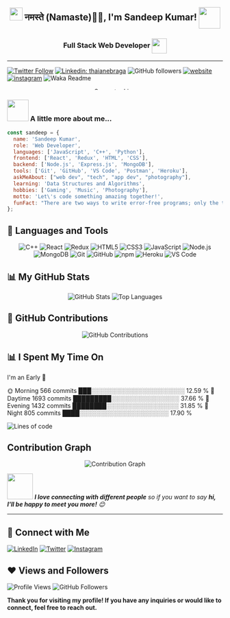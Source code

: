 <!-- Banner Image -->
<!-- <p align="center">
  <img src="banner.png" width="100%" height="300px">
</p> -->

<!-- Introduction -->

<h2 align="center"><img src="https://emojis.slackmojis.com/emojis/images/1531849430/4246/blob-sunglasses.gif?1531849430" width="30"/>  नमस्ते (Namaste)🙏🏻, I'm Sandeep Kumar! <img src="https://media.giphy.com/media/12oufCB0MyZ1Go/giphy.gif" width="50" align="center"> </h2>


<h3 align="center">Full Stack Web Developer </a><img src="https://media.giphy.com/media/WUlplcMpOCEmTGBtBW/giphy.gif" width="35" align ="center"></h3>

---
<!-- Social Media Badges -->
[![Twitter Follow](https://img.shields.io/twitter/follow/sandeepkumar?label=Follow)](https://twitter.com/intent/follow?screen_name=imsandiip)
[![Linkedin: thaianebraga](https://img.shields.io/badge/-Sandeep-blue?style=flat-square&logo=Linkedin&logoColor=white&link=https://www.linkedin.com/in/kumar-sandeep7/)](https://www.linkedin.com/in/kumar-sandeep7/)
![GitHub followers](https://img.shields.io/github/followers/Sandeep5484?label=Follow&style=social)
[![website](https://img.shields.io/badge/Website-46a2f1.svg?&style=flat&logo=Google-Chrome&logoColor=white&link=https://creative-fox-bcc28a.netlify.app/)](https://github.com/Sandeep5484/myporfolio)
[![instagram](https://img.shields.io/badge/Instagram-ff69b4.svg?&style=flat&logo=instagram&logoColor=white&link=https://www.instagram.com/sandeep5484_/)](https://www.instagram.com/sandeep_kumar_5484/)
![Waka Readme](https://github.com/anmol098/anmol098/workflows/Waka%20Readme/badge.svg)


<!-- Separator Line -->
<p align="center">
  <img src="line.png" width="100%" height="5" alt="Separator Line">
</p>

<!-- About Me Section -->
### <img src="https://media.giphy.com/media/VgCDAzcKvsR6OM0uWg/giphy.gif" width="50"> A little more about me...

```javascript
const sandeep = {
  name: 'Sandeep Kumar',
  role: 'Web Developer',  
  languages: ['JavaScript', 'C++', 'Python'],
  frontend: ['React', 'Redux', 'HTML', 'CSS'],
  backend: ['Node.js', 'Express.js', 'MongoDB'],
  tools: ['Git', 'GitHub', 'VS Code', 'Postman', 'Heroku'],
  askMeAbout: ["web dev", "tech", "app dev", "photography"],
  learning: 'Data Structures and Algorithms',
  hobbies: ['Gaming', 'Music', 'Photography'],
  motto: 'Let\'s code something amazing together!',
  funFact: "There are two ways to write error-free programs; only the third one works"
};
```

<!-- Skills and Tools Section -->
## 🚀 Languages and Tools

<!-- Skills and Tools Icons -->
<p align="center">
  <img src="https://img.icons8.com/color/48/000000/c-plus-plus-logo.png" alt="C++">
  <img src="https://img.icons8.com/color/48/000000/react-native.png" alt="React">
  <img src="https://img.icons8.com/color/48/000000/redux.png" alt="Redux">
  <img src="https://img.icons8.com/color/48/000000/html-5.png" alt="HTML5">
  <img src="https://img.icons8.com/color/48/000000/css3.png" alt="CSS3">
  <img src="https://img.icons8.com/color/48/000000/javascript.png" alt="JavaScript">
  <img src="https://img.icons8.com/color/48/000000/nodejs.png" alt="Node.js">
  <img src="https://img.icons8.com/color/48/000000/mongodb.png" alt="MongoDB">
  <img src="https://img.icons8.com/color/48/000000/git.png" alt="Git">
  <img src="https://img.icons8.com/color/48/000000/github.png" alt="GitHub">
  <img src="https://img.icons8.com/color/48/000000/npm.png" alt="npm">
  <img src="https://img.icons8.com/color/48/000000/heroku.png" alt="Heroku">
  <img src="https://img.icons8.com/color/48/000000/visual-studio-code-2019.png" alt="VS Code">
 
   
  <!-- Add more icons here if needed -->
</p>

<!-- GitHub Stats Section -->
## 📊 My GitHub Stats

<!-- GitHub Stats -->
<p align="center">
  <img src="https://github-readme-stats.vercel.app/api?username=Sandeep5484&show_icons=true&count_private=true&theme=react&hide_border=true&bg_color=0D1117" alt="GitHub Stats">
  <img src="https://github-readme-stats.vercel.app/api/top-langs/?username=Sandeep5484&langs_count=8&count_private=true&layout=compact&theme=react&hide_border=true&bg_color=0D1117" alt="Top Languages">
</p>

<!-- GitHub Contributions Section -->
## 📅 GitHub Contributions

<!-- GitHub Contributions -->
<p align="center">
  <img src="https://github-readme-streak-stats.herokuapp.com/?user=Sandeep5484&theme=black-ice&hide_border=true&stroke=0000&background=060A0CD0" alt="GitHub Contributions">
</p>

<!-- WakaTime Stats Section -->
## 📊 I Spent My Time On

I'm an Early 🐤

🌞 Morning                566 commits         ███░░░░░░░░░░░░░░░░░░░░░░   12.59 %
🌆 Daytime                1693 commits        █████████░░░░░░░░░░░░░░░░   37.66 %
🌃 Evening                1432 commits        ████████░░░░░░░░░░░░░░░░░   31.85 %
🌙 Night                  805 commits         ████░░░░░░░░░░░░░░░░░░░░░   17.90 %

![Lines of code](https://img.shields.io/badge/From%20Hello%20World%20I%27ve%20Written-2.8%20million%20lines%20of%20code-blue)


<!-- Contribution Graph -->
## Contribution Graph

<p align="center">
  <img src="https://activity-graph.herokuapp.com/graph?username=Sandeep5484&bg_color=ffffff&color=4F8CC9&line=4F8CC9&point=ffffff&hide_border=true" alt="Contribution Graph">
</p>







<img src="https://media.giphy.com/media/LnQjpWaON8nhr21vNW/giphy.gif" width="60"> <em><b>I love connecting with different people</b> so if you want to say <b>hi, I'll be happy to meet you more!</b> 😊</em>

---

<!-- Connect with Me Section -->
## 🤝 Connect with Me

<p align="left">
  <a href="https://www.linkedin.com/in/kumar-sandeep7/"><img src="https://img.icons8.com/fluent/48/000000/linkedin.png" alt="LinkedIn"></a>
  <a href="https://twitter.com/imsandiip"><img src="https://img.icons8.com/fluent/48/000000/twitter.png" alt="Twitter"></a>
  <a href="https://www.instagram.com/sandeep5484_/"><img src="https://img.icons8.com/fluent/48/000000/instagram-new.png" alt="Instagram"></a>
  

</p>

<!-- Views and Followers Section -->
## ❤️ Views and Followers

<p align="left">
  <img src="https://komarev.com/ghpvc/?username=Sandeep5484" alt="Profile Views">
  <img src="https://img.shields.io/github/followers/Sandeep5484?label=Followers&style=social" alt="GitHub Followers">
</p>

<!-- Footer -->
<p align="left">
  <strong>Thank you for visiting my profile! If you have any inquiries or would like to connect, feel free to reach out.</strong>
</p>

